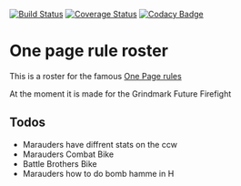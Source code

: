 [![Build Status](https://travis-ci.com/tuxBurner/opr-Roster.svg?branch=master)](https://travis-ci.com/tuxBurner/opr-Roster)
[![Coverage Status](https://coveralls.io/repos/github/tuxBurner/opr-Roster/badge.svg?branch=master)](https://coveralls.io/github/tuxBurner/opr-Roster?branch=master)
[![Codacy Badge](https://api.codacy.com/project/badge/Grade/bc9363cfc7c2482a89ecb835aa64fff7)](https://www.codacy.com/app/tuxBurner/opr-Roster?utm_source=github.com&amp;utm_medium=referral&amp;utm_content=tuxBurner/opr-Roster&amp;utm_campaign=Badge_Grade)

# One page rule roster

This is a roster for the famous [One Page rules](https://onepagerules.com/portfolio/grimdark-future-firefight/)

At the moment it is made for the Grindmark Future Firefight

## Todos

  * Marauders have diffrent stats on the ccw
  * Marauders Combat Bike
  * Battle Brothers Bike
  * Marauders how to do bomb hamme in H 